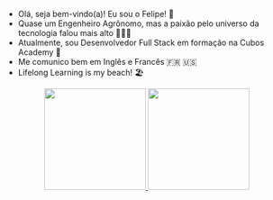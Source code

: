 - Olá, seja bem-vindo(a)! Eu sou o Felipe! 👋 
- Quase um Engenheiro Agrônomo, mas a paixão pelo universo da tecnologia falou mais alto 🌱👀🌱 
- Atualmente, sou Desenvolvedor Full Stack em formação na Cubos Academy 🚀 
- Me comunico bem em Inglês e Francês 🇫🇷 🇺🇸
- Lifelong Learning is my beach! 🏖️


<!---
felipeomelo/felipeomelo is a ✨ special ✨ repository because its `README.md` (this file) appears on your GitHub profile.
You can click the Preview link to take a look at your changes.
--->

<div align="center">
  <a href="https://github.com/felipeomelo">
  <img height="180em" src="https://github-readme-stats.vercel.app/api?username=felipeomelo&show_icons=true&theme=dark&include_all_commits=true&include_all_stars=true&count_public=true"/>
  <img height="180em" src="https://github-readme-stats.vercel.app/api/top-langs/?username=felipeomelo&layout=compact&langs_count=7&theme=dark"/>
  
</div>
